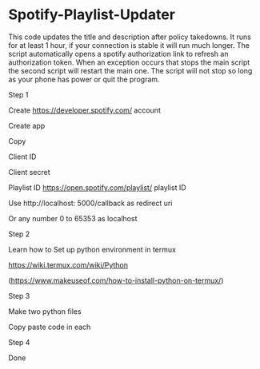 # Spotify-Playlist-Updater
This code updates the title and description after policy takedowns. It runs for at least 1 hour, if your connection is stable it will run much longer. The script automatically opens a spotify authorization link to refresh an authorization token. When an exception occurs that stops the main script the second script will restart the main one. The script will not stop so long as your phone has power or quit the program. 

Step 1

Create https://developer.spotify.com/ account

Create app

Copy  

Client ID

Client secret

Playlist ID https://open.spotify.com/playlist/ playlist ID

Use http://localhost: 5000/callback as redirect uri

Or any number 0 to 65353 as localhost


Step 2

Learn how to Set up python environment in termux

https://wiki.termux.com/wiki/Python

(https://www.makeuseof.com/how-to-install-python-on-termux/)


Step  3

Make two python files 

Copy paste code in each

Step 4

Done

